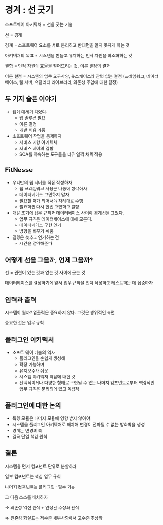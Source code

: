 # 경계 : 선 긋기

소프트웨어 아키텍처 = 선을 긋는 기술

선 = 경계

경계 = 소프트웨어 요소를 서로 분리하고 반대편을 알지 못하게 하는 것

아키텍처의 목표 = 시스템을 만들고 유지하는 인적 자원을 최소화하는 것

결합 = 인적 자원의 효율을 떨어뜨리는 것. 이른 결정의 결과

이른 결정 = 시스템의 업무 요구사항, 유스케이스와 관련 없는 결정 (프레임워크, 데이터베이스, 웹 서버, 유틸리티 라이브러리, 의존성 주입에 대한 결정)

## 두 가지 슬픈 이야기

- 웹이 대세가 되었다.
  - 웹 솔루션 필요
  - 이른 결정
  - 개발 비용 가중
- 소프트웨어 작업을 통제하자
  - 서비스 지향 아키텍처
  - 서비스 사이의 결합
  - SOA를 약속하는 도구들을 너무 일찍 채택 적용

## FitNesse

- 우리만의 웹 서버를 직접 작성하자
  - 웹 프레임워크 사용은 나중에 생각하자
  - 데이터베이스 고민하지 말자
  - 필요할 때가 되어서야 차례대로 수행
  - 필요하면 다시 한번 고민하고 결정
- 개발 초기에 업무 규칙과 데이터베이스 사이에 경계선을 그었다.
  - 업무 규칙은 데이터베이스에 대해 모른다.
  - 데이터베이스 구현 연기
  - 방향을 바꾸기 쉬움
- 결정은 늦추고 연기하는 건
  - 시간을 절약해준다

## 어떻게 선을 그을까, 언제 그을까?

선 = 관련이 있는 것과 없는 것 사이에 긋는 것

데이터베이스를 결정하기에 앞서 업무 규칙을 먼저 작성하고 테스트하는 데 집중하자

## 입력과 출력

시스템이 뭘까? 입출력은 중요하지 않다. 그것은 행위적인 측면

중요한 것은 업무 규칙

## 플러그인 아키텍처

- 소프트 웨어 기술의 역사
  - 플러그인을 손쉽게 생성해
  - 확장 가능하며
  - 유지보수가 쉬운
  - 시스템 아키텍처 확립에 대한 것
  - 선택적이거나 다양한 형태로 구현될 수 있는 나머지 컴포넌트로부터 핵심적인 업무 규칙은 분리되어 있고 독립적

## 플러그인에 대한 논의

- 특정 모듈은 나머지 모듈에 영향 받지 않아야
- 시스템을 플러그인 아키텍처로 배치해 변경이 전파될 수 없는 방화벽을 생성
- 경계는 변경의 축
- 결국 단일 책임 원칙

## 결론

시스템을 먼저 컴포넌트 단위로 분할하라

일부 컴포넌트는 핵심 업무 규칙

나머지 컴포넌트는 플러그인 : 필수 기능

그 다음 소스를 배치하자

⇒ 의존성 역전 원칙 + 안정된 추상화 원칙

⇒ 읜존성 화살표는 저수준 세부사항에서 고수준 추상화
